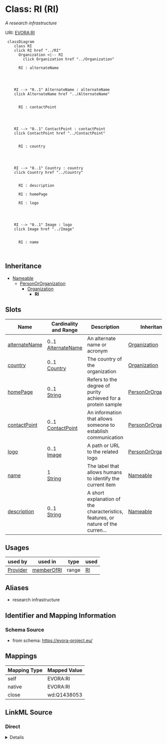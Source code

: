 

# Class: RI (RI)


_A research infrastructure_





URI: [EVORA:RI](https://evora-project.eu/RI)






```mermaid
 classDiagram
    class RI
    click RI href "../RI"
      Organization <|-- RI
        click Organization href "../Organization"
      
      RI : alternateName
        
          
    
    
    RI --> "0..1" AlternateName : alternateName
    click AlternateName href "../AlternateName"

        
      RI : contactPoint
        
          
    
    
    RI --> "0..1" ContactPoint : contactPoint
    click ContactPoint href "../ContactPoint"

        
      RI : country
        
          
    
    
    RI --> "0..1" Country : country
    click Country href "../Country"

        
      RI : description
        
      RI : homePage
        
      RI : logo
        
          
    
    
    RI --> "0..1" Image : logo
    click Image href "../Image"

        
      RI : name
        
      
```





## Inheritance
* [Nameable](Nameable.md)
    * [PersonOrOrganization](PersonOrOrganization.md)
        * [Organization](Organization.md)
            * **RI**



## Slots

| Name | Cardinality and Range | Description | Inheritance |
| ---  | --- | --- | --- |
| [alternateName](alternateName.md) | 0..1 <br/> [AlternateName](AlternateName.md) | An alternate name or acronym | [Organization](Organization.md) |
| [country](country.md) | 0..1 <br/> [Country](Country.md) | The country of the organization | [Organization](Organization.md) |
| [homePage](homePage.md) | 0..1 <br/> [String](String.md) | Refers to the degree of purity achieved for a protein sample | [PersonOrOrganization](PersonOrOrganization.md) |
| [contactPoint](contactPoint.md) | 0..1 <br/> [ContactPoint](ContactPoint.md) | An information that allows someone to establish communication | [PersonOrOrganization](PersonOrOrganization.md) |
| [logo](logo.md) | 0..1 <br/> [Image](Image.md) | A path or URL to the related logo | [PersonOrOrganization](PersonOrOrganization.md) |
| [name](name.md) | 1 <br/> [String](String.md) | The label that allows humans to identify the current item | [Nameable](Nameable.md) |
| [description](description.md) | 0..1 <br/> [String](String.md) | A short explanation of the characteristics, features, or nature of the curren... | [Nameable](Nameable.md) |





## Usages

| used by | used in | type | used |
| ---  | --- | --- | --- |
| [Provider](Provider.md) | [memberOfRI](memberOfRI.md) | range | [RI](RI.md) |




## Aliases


* research infrastructure



## Identifier and Mapping Information







### Schema Source


* from schema: https://evora-project.eu/




## Mappings

| Mapping Type | Mapped Value |
| ---  | ---  |
| self | EVORA:RI |
| native | EVORA:RI |
| close | wd:Q1438053 |







## LinkML Source

<!-- TODO: investigate https://stackoverflow.com/questions/37606292/how-to-create-tabbed-code-blocks-in-mkdocs-or-sphinx -->

### Direct

<details>
```yaml
name: RI
description: A research infrastructure
title: RI
from_schema: https://evora-project.eu/
aliases:
- research infrastructure
close_mappings:
- wd:Q1438053
is_a: Organization

```
</details>

### Induced

<details>
```yaml
name: RI
description: A research infrastructure
title: RI
from_schema: https://evora-project.eu/
aliases:
- research infrastructure
close_mappings:
- wd:Q1438053
is_a: Organization
attributes:
  alternateName:
    name: alternateName
    description: An alternate name or acronym
    title: alternate name
    from_schema: https://evora-project.eu/
    close_mappings:
    - dwc:institutionCode
    rank: 1000
    alias: alternateName
    owner: RI
    domain_of:
    - CommonName
    - AlternateName
    - Organization
    range: AlternateName
    required: false
    multivalued: false
  country:
    name: country
    description: The country of the organization
    title: country
    from_schema: https://evora-project.eu/
    rank: 1000
    alias: country
    owner: RI
    domain_of:
    - Organization
    range: Country
    required: false
    multivalued: false
  homePage:
    name: homePage
    description: Refers to the degree of purity achieved for a protein sample. Possible
      values include ">95%" (the protein is highly purified, with more than 95% purity)
      and "Unpurified expression host lysate or partly purified protein" (the protein
      is either unpurified and present in the host cell lysate or only partially purified).
    title: home page
    from_schema: https://evora-project.eu/
    rank: 1000
    alias: homePage
    owner: RI
    domain_of:
    - PersonOrOrganization
    range: string
    required: false
    multivalued: false
  contactPoint:
    name: contactPoint
    description: An information that allows someone to establish communication
    title: contact point
    from_schema: https://evora-project.eu/
    exact_mappings:
    - dcat:contactPoint
    rank: 1000
    alias: contactPoint
    owner: RI
    domain_of:
    - PersonOrOrganization
    - ProductOrService
    range: ContactPoint
    required: false
    multivalued: false
  logo:
    name: logo
    description: A path or URL to the related logo
    title: logo
    from_schema: https://evora-project.eu/
    rank: 1000
    alias: logo
    owner: RI
    domain_of:
    - PersonOrOrganization
    - License
    - Certification
    range: Image
    required: false
    multivalued: false
  name:
    name: name
    description: The label that allows humans to identify the current item
    title: name
    comments:
    - 'The title of the item should be as short and descriptive as possible. E.g.
      for virus products it should basically be based on the following Pattern:

      "Virus name", "virus host type", "collection year", "country of collection"
      ex "suspected epidemiological origin", "genotype", "strain", "variant name or
      specific feature"'
    from_schema: https://evora-project.eu/
    exact_mappings:
    - dct:title
    close_mappings:
    - rdfs:label
    rank: 1000
    alias: name
    owner: RI
    domain_of:
    - Nameable
    range: string
    required: true
    multivalued: false
  description:
    name: description
    description: A short explanation of the characteristics, features, or nature of
      the current item
    title: description
    comments:
    - 'Describe this item in few lines. This description will serve as a summary to
      present the item.

      '
    from_schema: https://evora-project.eu/
    exact_mappings:
    - dct:description
    rank: 1000
    alias: description
    owner: RI
    domain_of:
    - Nameable
    range: string
    required: false
    multivalued: false

```
</details>